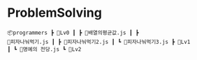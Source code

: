 # ProblemSolving
<code>📦programmers
 ┣ 📂Lv0
 ┃ ┣ 📜배열의평균값.js
 ┃ ┣ 📜피자나눠먹기.js
 ┃ ┣ 📜피자나눠먹기2.js
 ┃ ┗ 📜피자나눠먹기3.js
 ┣ 📂Lv1
 ┃ ┗ 📜명예의 전당.js
 ┗ 📂Lv2<code/>
